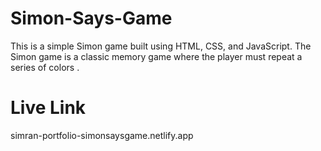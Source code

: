 # Simon-Says-Game
This is a simple Simon game built using HTML, CSS, and JavaScript. The Simon game is a classic memory game where the player must repeat a series of colors .

# Live Link 
  simran-portfolio-simonsaysgame.netlify.app
